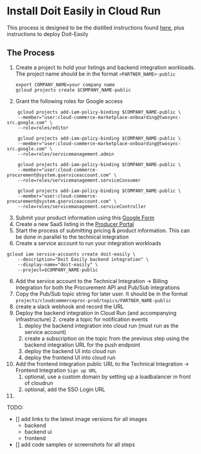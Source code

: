 # Install Doit Easily in Cloud Run
This process is designed to be the distilled instructions found [here](3), plus instructions to deploy Doit-Easily

## The Process
1. Create a project to hold your listings and backend integration workloads. The project name should be in the format `<PARTNER_NAME>-public`

    ```
    export COMPANY_NAME=your company name
    gcloud projects create $COMPANY_NAME-public
    ```

2. Grant the following roles for Google access
```
    gcloud projects add-iam-policy-binding $COMPANY_NAME-public \
    --member="user:cloud-commerce-marketplace-onboarding@twosync-src.google.com" \
    --role=roles/editor

    gcloud projects add-iam-policy-binding $COMPANY_NAME-public \
    --member="user:cloud-commerce-marketplace-onboarding@twosync-src.google.com" \
    --role=roles/servicemanagement.admin

    gcloud projects add-iam-policy-binding $COMPANY_NAME-public \
    --member="user:cloud-commerce-procurement@system.gserviceaccount.com" \
    --role=roles/servicemanagement.serviceConsumer

    gcloud projects add-iam-policy-binding $COMPANY_NAME-public \
    --member="user:cloud-commerce-procurement@system.gserviceaccount.com" \
    --role=roles/servicemanagement.serviceController
```
3. Submit your product information using this [Google Form](1)
4. Create a new SaaS listing in the [Producer Portal](2)
4. Start the process of submitting pricing & product information. This can be done in parallel to the technical integration
5. Create a service account to run your integration workloads

```
gcloud iam service-accounts create doit-easily \
    --description="Doit Easily backend integration" \
    --display-name="doit-easily" \
    --project=$COMPANY_NAME-public
```
6. Add the service account to the Technical Integration -> Billing Integration for both the Procurement API and Pub/Sub integrations
7. Copy the Pub/Sub topic string for later user. It should be in the format `projects/cloudcommerceproc-prod/topics/PARTNER_NAME-public`
1. create a slack webhook and record the URL
8. Deploy the backend integration in Cloud Run (and accompanying infrastructure)
    2. create a topic for notification events
    1. deploy the backend integration into cloud run (must run as the service account)
    1. create a subscription on the topic from the previous step using the backend integration URL for the push endpoint
    1. deploy the backend UI into cloud run
    1. deploy the frontend UI into cloud run
9. Add the frontend integration public URL to the Technical Integration -> Frontend Integration `Sign up URL`
    1. optional, use a custom domain by setting up a loadbalancer in front of cloudrun
    1. optional, add the SSO Login URL
9. 


TODO:
- [] add links to the latest image versions for all images
    * backend
    * backend ui
    * frontend
- [] add code samples or screenshots for all steps


[1]: https://docs.google.com/forms/d/e/1FAIpQLSfddn4mwKnqtLNQ-m7IgRZ-bgTz4BOsrEDWCf3XBjc_ogKNnA/viewform
[2]: https://console.cloud.google.com/producer-portal
[3]: https://cloud.google.com/marketplace/docs/partners/integrated-saas#checklist
